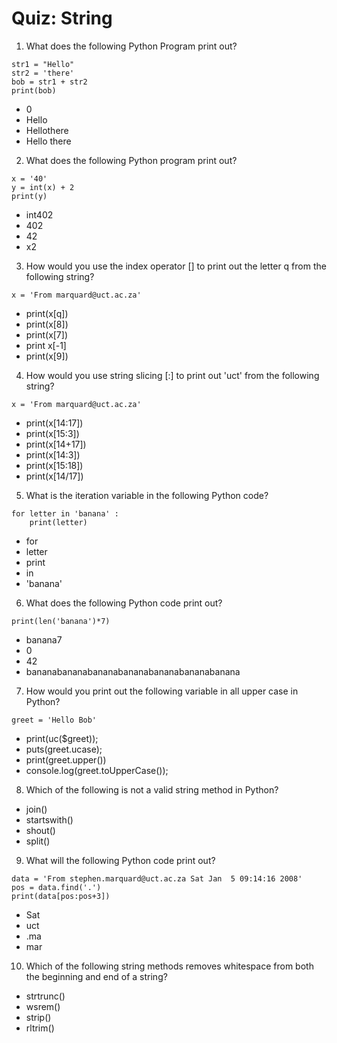 # Quiz: String

1. What does the following Python Program print out?
```
str1 = "Hello"
str2 = 'there'
bob = str1 + str2
print(bob)
```
- 0
- Hello
- Hellothere
- Hello there

2. What does the following Python program print out?
```
x = '40'
y = int(x) + 2
print(y)
```
- int402
- 402
- 42
- x2

3. How would you use the index operator [] to print out the letter q from the following string?
```
x = 'From marquard@uct.ac.za'
```
- print(x[q])
- print(x[8])
- print(x[7])
- print x[-1]
- print(x[9])

4. How would you use string slicing [:] to print out 'uct' from the following string?
```
x = 'From marquard@uct.ac.za'
```
- print(x[14:17])
- print(x[15:3])
- print(x[14+17])
- print(x[14:3])
- print(x[15:18])
- print(x[14/17])

5. What is the iteration variable in the following Python code?
```
for letter in 'banana' :
    print(letter)
```
- for
- letter
- print
- in
- 'banana'

6. What does the following Python code print out?
```
print(len('banana')*7)
```
- banana7
- 0
- 42
- bananabananabananabananabananabananabanana

7. How would you print out the following variable in all upper case in Python?
```
greet = 'Hello Bob'
```
- print(uc($greet));
- puts(greet.ucase);
- print(greet.upper())
- console.log(greet.toUpperCase());

8. Which of the following is not a valid string method in Python?
- join()
- startswith()
- shout()
- split()

9. What will the following Python code print out?
```
data = 'From stephen.marquard@uct.ac.za Sat Jan  5 09:14:16 2008'
pos = data.find('.')
print(data[pos:pos+3])
```
- Sat
- uct
- .ma
- mar

10. Which of the following string methods removes whitespace from both the beginning and end of a string?
- strtrunc()
- wsrem()
- strip()
- rltrim()
